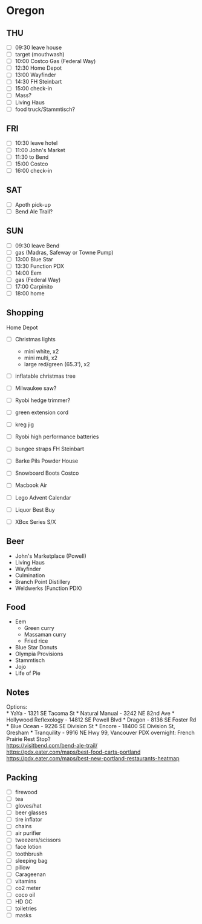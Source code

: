 # Oregon

## THU
- [ ] 09:30	leave house
- [ ] target (mouthwash)
- [ ] 10:00	Costco Gas (Federal Way)
- [ ] 12:30	Home Depot
- [ ] 13:00	Wayfinder
- [ ] 14:30	FH Steinbart
- [ ] 15:00	check-in
- [ ] Mass?
- [ ] Living Haus
- [ ] food truck/Stammtisch?

## FRI
- [ ] 10:30	leave hotel
- [ ] 11:00	John's Market
- [ ] 11:30	to Bend
- [ ] 15:00	Costco
- [ ] 16:00	check-in

## SAT
- [ ] Apoth pick-up
- [ ] Bend Ale Trail?

## SUN
- [ ] 09:30	leave Bend
- [ ] gas (Madras, Safeway or Towne Pump)
- [ ] 13:00	Blue Star
- [ ] 13:30	Function PDX
- [ ] 14:00	Eem
- [ ] gas (Federal Way)
- [ ] 17:00	Carpinito
- [ ] 18:00	home

## Shopping  
Home Depot  

- [ ] Christmas lights
	* mini white, x2
	* mini multi, x2
	* large red/green (65.3'), x2
- [ ] inflatable christmas tree
- [ ] Milwaukee saw?
- [ ] Ryobi hedge trimmer?
- [ ] green extension cord
- [ ] kreg jig
- [ ] Ryobi high performance batteries
- [ ] bungee straps
FH Steinbart  

- [ ] Barke Pils
Powder House  

- [ ] Snowboard Boots
Costco  

- [ ] Macbook Air
- [ ] Lego Advent Calendar
- [ ] Liquor
Best Buy  

- [ ] XBox Series S/X

## Beer
* John's Marketplace (Powell)
* Living Haus
* Wayfinder
* Culmination
* Branch Point Distillery
* Weldwerks (Function PDX)

## Food
* Eem
	- Green curry
	- Massaman curry
	- Fried rice
* Blue Star Donuts
* Olympia Provisions
* Stammtisch
* Jojo
* Life of Pie

## Notes  
Options:  
	* YaYa - 1321 SE Tacoma St
	* Natural Manual - 3242 NE 82nd Ave
	* Hollywood Reflexology - 14812 SE Powell Blvd
	* Dragon - 8136 SE Foster Rd
	* Blue Ocean - 9226 SE Division St
	* Encore - 18400 SE Division St, Gresham
	* Tranquility - 9916 NE Hwy 99, Vancouver
PDX overnight: French Prairie Rest Stop?  
https://visitbend.com/bend-ale-trail/  
https://pdx.eater.com/maps/best-food-carts-portland  
https://pdx.eater.com/maps/best-new-portland-restaurants-heatmap  

## Packing
- [ ] firewood
- [ ] tea
- [ ] gloves/hat
- [ ] beer glasses
- [ ] tire inflator
- [ ] chains
- [ ] air purifier
- [ ] tweezers/scissors
- [ ] face lotion
- [ ] toothbrush
- [ ] sleeping bag
- [ ] pillow
- [ ] Carageenan
- [ ] vitamins
- [ ] co2 meter
- [ ] coco oil
- [ ] HD GC
- [ ] toiletries
- [ ] masks
